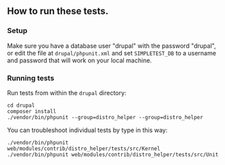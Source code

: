 ## How to run these tests.

### Setup
Make sure you have a database user "drupal" with the password "drupal", or edit the file at `drupal/phpunit.xml`
and set `SIMPLETEST_DB` to a username and password that will work on your local machine.

### Running tests
Run tests from within the `drupal` directory:

```
cd drupal
composer install
./vendor/bin/phpunit --group=distro_helper --group=distro_helper
```

You can troubleshoot individual tests by type in this way:
```
./vendor/bin/phpunit web/modules/contrib/distro_helper/tests/src/Kernel
./vendor/bin/phpunit web/modules/contrib/distro_helper/tests/src/Unit
```
